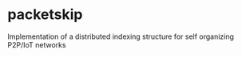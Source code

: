 # packetskip
Implementation of a distributed indexing structure for self organizing P2P/IoT networks
